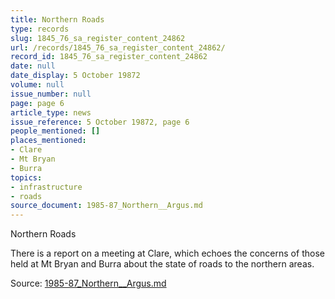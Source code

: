 ```yaml
---
title: Northern Roads
type: records
slug: 1845_76_sa_register_content_24862
url: /records/1845_76_sa_register_content_24862/
record_id: 1845_76_sa_register_content_24862
date: null
date_display: 5 October 19872
volume: null
issue_number: null
page: page 6
article_type: news
issue_reference: 5 October 19872, page 6
people_mentioned: []
places_mentioned:
- Clare
- Mt Bryan
- Burra
topics:
- infrastructure
- roads
source_document: 1985-87_Northern__Argus.md
---
```


Northern Roads

There is a report on a meeting at Clare, which echoes the concerns of those held at Mt Bryan and Burra about the state of roads to the northern areas.

Source: [1985-87_Northern__Argus.md](/downloads/markdown/1985-87_Northern__Argus.md)
